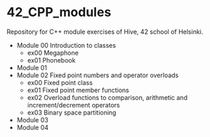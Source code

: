 # 42_CPP_modules
Repository for C++ module exercises of Hive, 42 school of Helsinki.

- Module 00
  Introduction to classes
  - ex00 Megaphone
  - ex01 Phonebook
- Module 01
- Module 02
  Fixed point numbers and operator overloads
  - ex00 Fixed point class
  - ex01 Fixed point member functions
  - ex02 Overload functions to comparison, arithmetic and increment/decrement operators
  - ex03 Binary space partitioning
- Module 03
- Module 04
